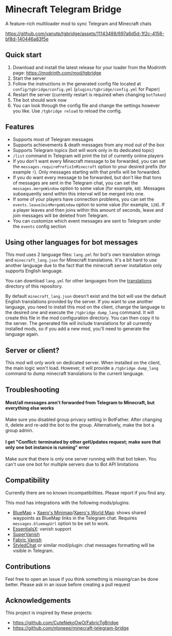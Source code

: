 # Minecraft Telegram Bridge

A feature-rich multiloader mod to sync Telegram and Minecraft chats

https://github.com/vanutp/tgbridge/assets/11143488/697a6d5d-1f2c-4156-bf8d-140446a83f5e

## Quick start

1. Download and install the latest release for your loader from the Modrinth page: https://modrinth.com/mod/tgbridge
2. Start the server
3. Follow the instructions in the generated config file located at `config/tgbridge/config.yml` (`plugins/tgbridge/config.yml` for Paper)
4. Restart the server (currently restart is required when changing `botToken`)
5. The bot should work now
6. You can look through the config file and change the settings however you like.
   Use `/tgbridge reload` to reload the config.

## Features

- Supports most of Telegram messages
- Supports achievements & death messages from any mod out of the box
- Supports Telegram topics (bot will work only in its dedicated topic)
- `/list` command in Telegram will print the list of currently online players
- If you don't want every Minecraft message to be forwarded, you can set the `messages.requirePrefixInMinecraft`
  option to your desired prefix (for example `!`). Only messages starting with that prefix will be forwarded.
- If you do want every message to be forwarded, but don't like that tons of messages are sent in the Telegram chat,
  you can set the `messages.mergeWindow` option to some value (for example, `60`). Messages subsequently send
  within this interval will be merged into one.
- If some of your players have connection problems, you can set the `events.leaveJoinMergeWindow` option to some value
  (for example, `120`). If a player leaves and then joins within this amount of seconds, leave and join messages will
  be deleted from Telegram.
- You can customize which event messages are sent to Telegram under the `events` config section

## Using other languages for bot messages

This mod uses 2 language files: `lang.yml` for bot's own translation strings and `minecraft_lang.json`
for Minecraft translations. It's a bit hard to use another language due to the fact that the minecraft server installation
only supports English language.

You can download `lang.yml` for other languages from the
[translations](https://github.com/vanutp/tgbridge/blob/master/translations) directory of this repository.

By default `minecraft_lang.json` doesn't exist and the bot will use the default English translations provided by the server.
If you want to use another language, you need to install this mod on the client, change the language
to the desired one and execute the `/tgbridge dump_lang` command.
It will create this file in the mod configuration directory. You can then copy it to the server.
The generated file will include translations for all currently installed mods, so if you add a new mod, you'll need to
generate the language again.

## Server or client?

This mod will only work on dedicated server. When installed on the client, the main logic won't load. However, it will
provide a `/tgbridge dump_lang` command to dump minecraft translations to the current language.

## Troubleshooting

#### Most/all messages aren't forwarded from Telegram to Minecraft, but everything else works
Make sure you disabled group privacy setting in BotFather. After changing it, delete and re-add the bot to the group.
Alternatively, make the bot a group admin.

#### I get "Conflict: terminated by other getUpdates request; make sure that only one bot instance is running" error
Make sure that there is only one server running with that bot token. You can't use one bot for multiple servers due to Bot API limitations

## Compatibility

Currently there are no known incompatibilities. Please report if you find any.

This mod has integrations with the following mods/plugins:

- [BlueMap](https://modrinth.com/plugin/bluemap) +
[Xaero's Minimap](https://modrinth.com/mod/xaeros-minimap)/[Xaero's World Map](https://modrinth.com/mod/xaeros-world-map):
shows shared waypoints as BlueMap links in the Telegram chat. Requires `messages.bluemapUrl` option to be set to work.
- [EssentialsX](https://modrinth.com/plugin/essentialsx): vanish support
- [SuperVanish](https://www.spigotmc.org/resources/supervanish-be-invisible.1331/)
- [Fabric Vanish](https://modrinth.com/mod/vanish)
- [StyledChat](https://modrinth.com/mod/styled-chat) or similar mod/plugin:
chat messages formatting will be visible in Telegram.

## Contributions

Feel free to open an issue if you think something is missing/can be done better.
Please ask in an issue before creating a pull request

## Acknowledgements

This project is inspired by these projects:

- https://github.com/CuteNekoOwO/FabricTgBridge
- https://github.com/ntoneee/minecraft-telegram-bridge

